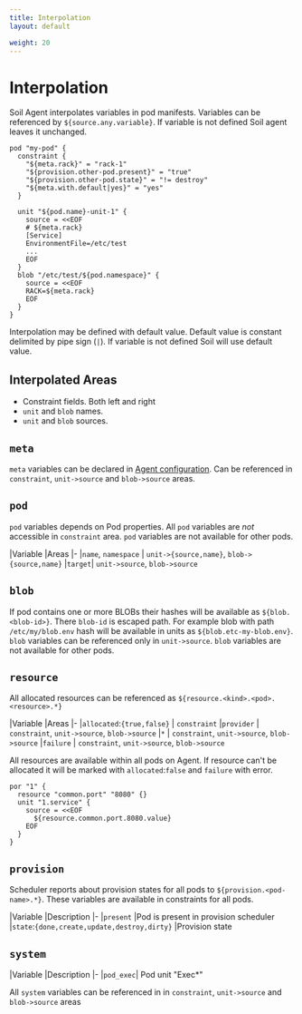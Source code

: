 ```yaml
---
title: Interpolation
layout: default

weight: 20
---
```


# Interpolation

Soil Agent interpolates variables in pod manifests. Variables can be referenced by `${source.any.variable}`. If variable is not defined Soil agent leaves it unchanged.  

```hcl
pod "my-pod" {
  constraint {
    "${meta.rack}" = "rack-1"
    "${provision.other-pod.present}" = "true"
    "${provision.other-pod.state}" = "!= destroy"
    "${meta.with.default|yes}" = "yes"
  }

  unit "${pod.name}-unit-1" {
    source = <<EOF
    # ${meta.rack}
    [Service]
    EnvironmentFile=/etc/test
    ...
    EOF
  }
  blob "/etc/test/${pod.namespace}" {
    source = <<EOF
    RACK=${meta.rack}
    EOF
  }
}
```

Interpolation may be defined with default value. Default value is constant delimited by pipe sign (`|`). If variable is not defined Soil will use default value.

## Interpolated Areas

* Constraint fields. Both left and right
* `unit` and `blob` names.
* `unit` and `blob` sources.

## `meta`

`meta` variables can be declared in [Agent configuration]({{site.baseurl}}/agent/configuration). Can be referenced in `constraint`, `unit->source` and `blob->source` areas.

## `pod`

`pod` variables depends on Pod properties. All `pod` variables are *not* accessible in `constraint` area. `pod` variables are not available for other pods.

|Variable   |Areas
|-
|`name`, `namespace`  | `unit->{source,name}`, `blob->{source,name}`
|`target`| `unit->source`, `blob->source`

## `blob`

If pod contains one or more BLOBs their hashes will be available as `${blob.<blob-id>}`. There `blob-id` is escaped path. For example blob with path `/etc/my/blob.env` hash will be available in units as `${blob.etc-my-blob.env}`. `blob` variables can be referenced only in `unit->source`. `blob` variables are not available for other pods.

## `resource`

All allocated resources can be referenced as `${resource.<kind>.<pod>.<resource>.*}`

|Variable   |Areas
|-
|`allocated`:`{true,false}`    | `constraint`
|`provider`                    | `constraint`, `unit->source`, `blob->source`
|`*`                           | `constraint`, `unit->source`, `blob->source`
|`failure`                     | `constraint`, `unit->source`, `blob->source`

All resources are available within all pods on Agent. If resource can't be allocated it will be marked with `allocated`:`false` and `failure` with error.

```hcl
por "1" {
  resource "common.port" "8080" {}
  unit "1.service" {
    source = <<EOF
      ${resource.common.port.8080.value}
    EOF
  }
}
```

## `provision`

Scheduler reports about provision states for all pods to `${provision.<pod-name>.*}`. These variables are available in constraints for all pods. 

|Variable   |Description
|-
|`present`                                      |Pod is present in provision scheduler
|`state`:`{done,create,update,destroy,dirty}`   |Provision state 

## `system`

|Variable   |Description
|-
|`pod_exec`| Pod unit "Exec*"

All `system` variables can be referenced in in `constraint`, `unit->source` and `blob->source` areas
